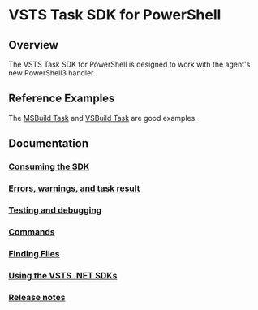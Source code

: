 # VSTS Task SDK for PowerShell

## Overview
The VSTS Task SDK for PowerShell is designed to work with the agent's new PowerShell3 handler. 

## Reference Examples

The [MSBuild Task](https://github.com/Microsoft/vsts-tasks/blob/master/Tasks/MSBuild/MSBuild.ps1) and [VSBuild Task](https://github.com/Microsoft/vsts-tasks/blob/master/Tasks/VSBuild/VSBuild.ps1) are good examples.

## Documentation

### [Consuming the SDK](Consuming.md)
### [Errors, warnings, and task result](ErrorsWarningsAndTaskResult.md)
### [Testing and debugging](TestingAndDebugging.md)
### [Commands](Commands.md)
### [Finding Files](FindingFiles.md)
### [Using the VSTS .NET SDKs](UsingOM.md)
### [Release notes](ReleaseNotes.md)
